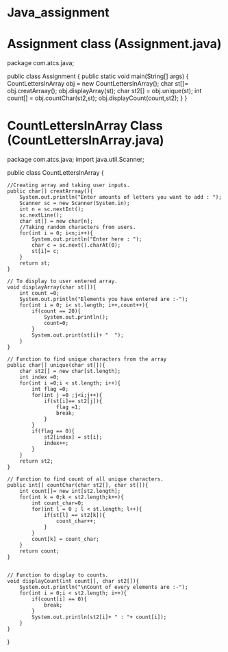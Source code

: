 # Java_assignment

# Assignment class (Assignment.java)
package com.atcs.java;

public class Assignment {
	public static void main(String[] args) {
		CountLettersInArray obj = new CountLettersInArray();
		char st[]= obj.creatArraay();
		obj.displayArray(st);
		char st2[] = obj.unique(st);
		int count[] = obj.countChar(st2,st);
		obj.displayCount(count,st2);
	}
}

# CountLettersInArray Class (CountLettersInArray.java)
package com.atcs.java;
import java.util.Scanner;

public class CountLettersInArray {

	//Creating array and taking user inputs.
	public char[] creatArraay(){
		System.out.println("Enter amounts of letters you want to add : ");
		Scanner sc = new Scanner(System.in);
		int n = sc.nextInt();
		sc.nextLine();
		char st[] = new char[n];
		//Taking random characters from users.
		for(int i = 0; i<n;i++){
			System.out.println("Enter here : ");
			char c = sc.next().charAt(0);
			st[i]= c;
		}
		return st;
	}
	
	// To display to user entered array.
	void displayArray(char st[]){
		int count =0;
		System.out.println("Elements you have entered are :-");
		for(int i = 0; i< st.length; i++,count++){
			if(count == 20){
				System.out.println();
				count=0;
			}
			System.out.print(st[i]+ "  ");
		}
	}

	// Function to find unique characters from the array
	public char[] unique(char st[]){
		char st2[] = new char[st.length];
		int index =0;
		for(int i =0;i < st.length; i++){
			int flag =0;
			for(int j =0 ;j<i;j++){
				if(st[i]== st2[j]){
					flag =1;
					break;
				}
			}
			if(flag == 0){
				st2[index] = st[i];
				index++;
			}
		}
		return st2;
	}
	
	// Function to find count of all unique characters.
	public int[] countChar(char st2[], char st[]){
		int count[]= new int[st2.length];
		for(int k = 0;k < st2.length;k++){
			int count_char=0;
			for(int l = 0 ; l < st.length; l++){
				if(st[l] == st2[k]){
					count_char++;
				}
			}
			count[k] = count_char;
		}
		return count;
	}
	
	
	// Function to display to counts.
	void displayCount(int count[], char st2[]){
		System.out.println("\nCount of every elements are :-");
		for(int i = 0;i < st2.length; i++){
			if(count[i] == 0){
				break;
			}
			System.out.println(st2[i]+ " : "+ count[i]);
		}
	}
	
}

